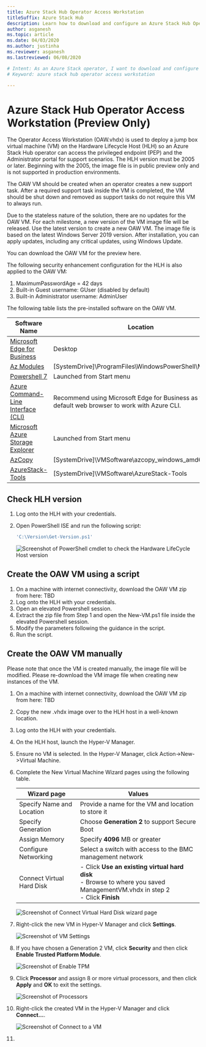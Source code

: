 ```yaml
---
title: Azure Stack Hub Operator Access Workstation
titleSuffix: Azure Stack Hub
description: Learn how to download and configure an Azure Stack Hub Operator Access Workstation.
author: asganesh
ms.topic: article
ms.date: 04/03/2020
ms.author: justinha
ms.reviewer: asganesh
ms.lastreviewed: 06/08/2020

# Intent: As an Azure Stack operator, I want to download and configure an Azure Stack Hub Operator Access Workstation.
# Keyword: azure stack hub operator access workstation

---
```


# Azure Stack Hub Operator Access Workstation (Preview Only)

The Operator Access Workstation (OAW.vhdx) is used to deploy a jump box virtual machine (VM) on the Hardware Lifecycle Host (HLH) so an Azure Stack Hub operator can access the privileged endpoint (PEP) and the Administrator portal for support scenarios. The HLH version must be 2005 or later. Beginning with the 2005, the image file is in public preview only and is not supported in production environments.  

The OAW VM should be created when an operator creates a new support task. After a required support task inside the VM is completed, the VM should be shut down and removed as support tasks do not require this VM to always run.  

Due to the stateless nature of the solution, there are no updates for the OAW VM. For each milestone, a new version of the VM image file will be released. Use the latest version to create a new OAW VM. The image file is based on the latest Windows Server 2019 version. After installation, you can apply updates, including any critical updates, using Windows Update. 

You can download the OAW VM for the preview here.

The following security enhancement configuration for the HLH is also applied to the OAW VM: 

1. MaximumPasswordAge = 42 days
2. Built-in Guest username: GUser (disabled by default) 
3. Built-in Administrator username: AdminUser

The following table lists the pre-installed software on the OAW VM.

| Software Name	           | Location                                                                                       |
|--------------------------|------------------------------------------------------------------------------------------------|
| [Microsoft Edge for Business](https://www.microsoft.com/edge/business/)                                            | Desktop                                                                                        |
| [Az Modules](https://docs.microsoft.com/azure-stack/operator/powershell-install-az-module)                         | \[SystemDrive\]\ProgramFiles\WindowsPowerShell\Modules                                         |  
| [Powershell 7](https://docs.microsoft.com/powershell/scripting/whats-new/what-s-new-in-powershell-70?view=powershell-7)| Launched from Start menu                                                                       |
| [Azure Command-Line Interface (CLI)](https://docs.microsoft.com/cli/azure/?view=azure-cli-latest) | Recommend using Microsoft Edge for Business as the default web browser to work with Azure CLI. |
| [Microsoft Azure Storage Explorer](https://azure.microsoft.com/features/storage-explorer/)   | Launched from Start menu                                                                       |
| [AzCopy](https://docs.microsoft.com/azure/storage/common/storage-use-azcopy-v10)                             | \[SystemDrive\]\VMSoftware\azcopy_windows_amd64_10.3.4                                         |
| [AzureStack-Tools](https://github.com/Azure/AzureStack-Tools/tree/az)                  | \[SystemDrive\]\VMSoftware\AzureStack-Tools                                                    |

## Check HLH version

1. Log onto the HLH with your credentials.
1. Open PowerShell ISE and run the following script:

   ```powershell
   'C:\Version\Get-Version.ps1'
   ```

   ![Screenshot of PowerShell cmdlet to check the Hardware LifeCycle Host version](./media/azure-stack-operator-access-workstation/check-hlh-version.png)

## Create the OAW VM using a script   

1. On a machine with internet connectivity, download the OAW VM zip from here: TBD
1. Log onto the HLH with your credentials.
1. Open an elevated Powershell session.
1. Extract the zip file from Step 1 and open the New-VM.ps1 file inside the elevated Powershell session.
1. Modify the parameters following the guidance in the script.
1. Run the script.

## Create the OAW VM manually

Please note that once the VM is created manually, the image file will be modified. Please re-download the VM image file when creating new instances of the VM. 

1. On a machine with internet connectivity, download the OAW VM zip from here: TBD
1. Copy the new .vhdx image over to the HLH host in a well-known location.
1. Log onto the HLH with your credentials.
1. On the HLH host, launch the Hyper-V Manager.
1. Ensure no VM is selected. In the Hyper-V Manager, click Action->New->Virtual Machine.
1. Complete the New Virtual Machine Wizard pages using the following table. 

   | Wizard page               | Values                                                     |
   |---------------------------|------------------------------------------------------------|
   | Specify Name and Location | Provide a name for the VM and location to store it         |
   | Specify Generation        | Choose **Generation 2** to support Secure Boot             |
   | Assign Memory             | Specify **4096** MB or greater                             |
   | Configure Networking      | Select a switch with access to the BMC management network  |
   | Connect Virtual Hard Disk | - Click **Use an existing virtual hard disk**<br>- Browse to where you saved ManagementVM.vhdx in step 2<br>- Click **Finish**<br> |

   ![Screenshot of Connect Virtual Hard Disk wizard page](./media/azure-stack-operator-access-workstation/connect-virtual-hard-disk.png)

1. Right-click the new VM in Hyper-V Manager and click **Settings**.

   ![Screenshot of VM Settings](./media/azure-stack-operator-access-workstation/vm-settings.png)

1. If you have chosen a Generation 2 VM, click **Security** and then click **Enable Trusted Platform Module**.

   ![Screenshot of Enable TPM](./media/azure-stack-operator-access-workstation/enable-tpm.png)

1. Click **Processor** and assign 8 or more virtual processors, and then click **Apply** and **OK** to exit the settings.

   ![Screenshot of Processors](./media/azure-stack-operator-access-workstation/virtual-processors.png)

1. Right-click the created VM in the Hyper-V Manager and click **Connect...**.    

   ![Screenshot of Connect to a VM](./media/azure-stack-operator-access-workstation/connect-vm.png)

1. 